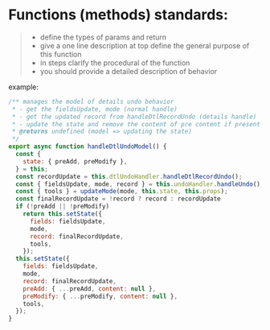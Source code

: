 
# Functions (methods) standards:
> * define the types of params and return
> * give a one line description at top define the general purpose of this function
> * in steps clarify the procedural of the function 
> * you should provide a detailed description of behavior

example: 
``` javascript
/** manages the model of details undo behavior 
 * - get the fieldsUpdate, mode (normal handle)
 * - get the updated record from handleDtlRecordUndo (details handle)
 * - update the state and remove the content of pre content if present
 * @returns undefined (model => updating the state)
 */
export async function handleDtlUndoModel() {
  const {
    state: { preAdd, preModify },
  } = this;
  const recordUpdate = this.dtlUndoHandler.handleDtlRecordUndo();
  const { fieldsUpdate, mode, record } = this.undoHandler.handleUndo();
  const { tools } = updateMode(mode, this.state, this.props);
  const finalRecordUpdate = !record ? record : recordUpdate
  if (!preAdd || !preModify)
    return this.setState({
      fields: fieldsUpdate,
      mode,
      record: finalRecordUpdate,
      tools,
    });
  this.setState({
    fields: fieldsUpdate,
    mode,
    record: finalRecordUpdate,
    preAdd: { ...preAdd, content: null },
    preModify: { ...preModify, content: null },
    tools,
  });
}

```